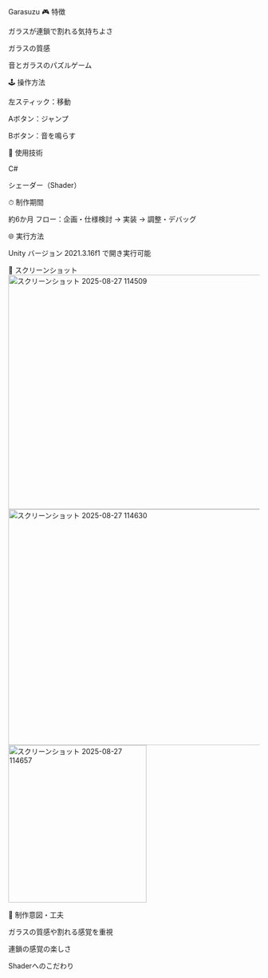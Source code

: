 Garasuzu
🎮 特徴

ガラスが連鎖で割れる気持ちよさ

ガラスの質感

音とガラスのパズルゲーム

🕹 操作方法

左スティック：移動

Aボタン：ジャンプ

Bボタン：音を鳴らす

🔧 使用技術

C#

シェーダー（Shader）

⏱ 制作期間

約6か月
フロー：企画・仕様検討 → 実装 → 調整・デバッグ

🌐 実行方法

Unity バージョン 2021.3.16f1 で開き実行可能

📸 スクリーンショット
<img width="836" height="469" alt="スクリーンショット 2025-08-27 114509" src="https://github.com/user-attachments/assets/2386b556-14fe-49a3-97cf-8cb1b5f6c28c" />
<img width="839" height="472" alt="スクリーンショット 2025-08-27 114630" src="https://github.com/user-attachments/assets/d1ff0670-ac5f-4867-8ea2-d1be64eee504" />
<img width="277" height="315" alt="スクリーンショット 2025-08-27 114657" src="https://github.com/user-attachments/assets/5b502edf-842e-4c76-a724-de73ad892298" />

📌 制作意図・工夫

ガラスの質感や割れる感覚を重視

連鎖の感覚の楽しさ

Shaderへのこだわり
